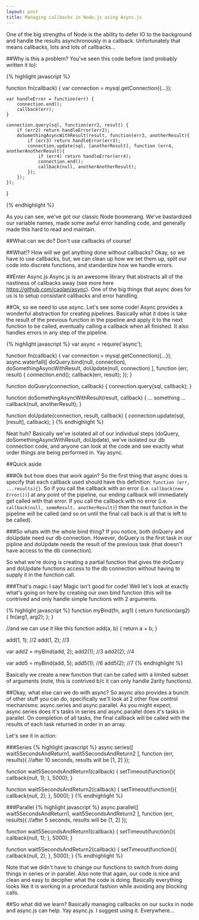 ```yaml
---
layout: post
title: Managing callbacks in Node.js using Async.js
---
```

One of the big strengths of Node is the ability to defer IO to the background and handle the results asynchronously in a callback. Unfortunately that means callbacks, lots and lots of callbacks...

##Why is this a problem?
You\'ve seen this code before (and probably written it to):

{% highlight javascript %}

function fn(callback) {
    var connection = mysql.getConnection({...});

    var handleError = function(err) {
        connection.end();
        callback(err);
    }

    connection.query(sql, function(err2, result) {
        if (err2) return handleError(err2);
        doSomethingAsyncWithResult(result, function(err3, anotherResult){
            if (err3) return handleError(err3);
            connection.update(sql, [anotherResult], function (err4, anotherAnotherResult){
                if (err4) return handleError(err4);
                connection.end();
                callback(null, anotherAnotherResult);
            });
        });
    });
}

{% endhighlight %}

As you can see, we\'ve got our classic Node boomerang. We\'ve bastardized our variable names, made some awful error handling code, and generally made this hard to read and maintain.

##What can we do?
Don\'t use callbacks of course!

##What!? How will we get anything done without callbacks?
Okay, so we have to use callbacks, but, we can clean up how we set them up, split our code into discrete functions, and standardize how we handle errors.

##Enter Async.js
Async.js is an awesome library that abstracts all of the nastiness of callbacks away (see more here https://github.com/caolan/async). One of the big things that async does for us is to setup consistant callbacks and error handling.

##Ok, so we need to use async. Let\'s see some code!
Async provides a wonderful abstraction for creating pipelines. Basically what it does is take the result of the previous function in the pipeline and apply it to the next function to be called, eventually calling a callback when all finished. It also handles errors in any step of the pipeline. 

{% highlight javascript %}
var async = require('async');

function fn(callback) {
    var connection = mysql.getConnection({...});
    async.waterfall([
        doQuery.bind(null, connection),
        doSomethingAsyncWithResult,
        doUpdate(null, connection)
    ], function (err, result) {
        connection.end();
        callback(err, result);
    });
}

function doQuery(connection, callback) {
    connection.query(sql, callback);
}

function doSomethingAsyncWithResult(result, callback) {
    ... something ...
    callback(null, anotherResult);
}

function doUpdate(connection, result, callback) {
    connection.update(sql, [result], callback);
}
{% endhighlight %}

Neat huh? Basically we\'ve isolated all of our individual steps (doQuery, doSomethingAsyncWithResult, doUpdate), we\'ve isolated our db connection code, and anyone can look at the code and see exactly what order things are being performed in. Yay async.

##Quick aside

###Ok but how does that work again?
So the first thing that async does is specify that each callback used should have this definition: `function (err, ...results){}`. So if you call the callback with an error (i.e. `callback(new Error())`) at any point of the pipeline, our ending callback will immediately get called with that error. If you call the callback with no error (i.e. `callback(null, someResult, anotherResult)`) then the next function in the pipeline will be called (and so on until the final call back is all that is left to be called). 

###So whats with the whole bind thing?
If you notice, both doQuery and doUpdate need our db connection. However, doQuery is the first task in our pipline and doUpdate needs the result of the previous task (that doesn\'t have access to the db connection). 

So what we\'re doing is creating a partial function that gives the doQuery and doUpdate functions access to the db connection without having to supply it in the function call.

###That\'s magic I say! Magic isn\'t good for code!
Well let\'s look at exactly what\'s going on here by creating our own bind function (this will be contrived and only handle simple functions with 2 arguments.

{% highlight javascript %}
function myBind(fn, arg1) {
    return function(arg2) {
        fn(arg1, arg2);
    };
}

//and we can use it like this
function add(a, b) { return a + b; }

add(1, 1); //2
add(1, 2); //3

var add2 = myBind(add, 2);
add2(1); //3
add2(2); //4

var add5 = myBind(add, 5);
add5(1); //6
add5(2); //7
{% endhighlight %}

Basically we create a new function that can be called with a limited subset of arguments (note, this is contrived b/c it can only handle 2arity functions).

##Okay, what else can we do with async?
So async also provides a bunch of other stuff you can do, specifically we\'ll look at 2 other flow control mechanisms: async.series and async.parallel. As you might expect, async.series does it\'s tasks in series and async.parallel does it\'s tasks in parallel. On completion of all tasks, the final callback will be called with the results of each task returned in order in an array.

Let\'s see it in action:

###Series
{% highlight javascript %}
async.series([
    wait5SecondsAndReturn1,
    wait5SecondsAndReturn2
], function (err, results){
    //after 10 seconds, results will be [1, 2]
});

function wait5SecondsAndReturn1(callback) {
    setTimeout(function(){
        callback(null, 1);
    }, 5000);
}

function wait5SecondsAndReturn2(callback) {
    setTimeout(function(){
        callback(null, 2);
    }, 5000);
}
{% endhighlight %}

###Parallel
{% highlight javascript %}
async.parallel([
    wait5SecondsAndReturn1,
    wait5SecondsAndReturn2
], function (err, results){
    //after 5 seconds, results will be [1, 2]
});

function wait5SecondsAndReturn1(callback) {
    setTimeout(function(){
        callback(null, 1);
    }, 5000);
}

function wait5SecondsAndReturn2(callback) {
    setTimeout(function(){
        callback(null, 2);
    }, 5000);
}
{% endhighlight %}

Note that we didn\'t have to change our functions to switch from doing things in series or in parallel. Also note that again, our code is nice and clean and easy to decipher what the code is doing. Basically everything looks like it is working in a procedural fashion while avoiding any blocking calls.

##So what did we learn?
Basically managing callbacks on our sucks in node and async.js can help. Yay async.js. I suggest using it. Everywhere...